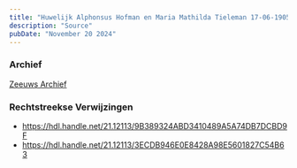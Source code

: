 ```yaml
---
title: "Huwelijk Alphonsus Hofman en Maria Mathilda Tieleman 17-06-1905"
description: "Source"
pubDate: "November 20 2024"
---
```


### Archief
[Zeeuws Archief](https://www.zeeuwsarchief.nl/)

### Rechtstreekse Verwijzingen
- https://hdl.handle.net/21.12113/9B389324ABD3410489A5A74DB7DCBD9F
- https://hdl.handle.net/21.12113/3ECDB946E0E8428A98E5601827C54B63